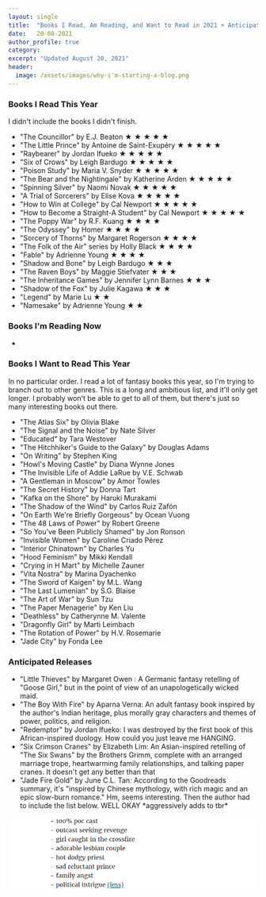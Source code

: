 ```yaml
---
layout: single
title:  "Books I Read, Am Reading, and Want to Read in 2021 + Anticipated Releases"
date:   20-08-2021
author_profile: true
category:
excerpt: "Updated August 20, 2021"
header:
  image: /assets/images/why-i'm-starting-a-blog.png
---
```

<p> </p>

<h3> Books I Read This Year </h3>
<p> I didn't include the books I didn't finish. </p>
<ul>
    <li> "The Councillor" by E.J. Beaton &#9733; &#9733; &#9733; &#9733; &#9733;</li>
    <li> "The Little Prince" by Antoine de Saint-Exupéry &#9733; &#9733; &#9733; &#9733; &#9733;</li>
    <li> "Raybearer" by Jordan Ifueko &#9733; &#9733; &#9733; &#9733; &#9733;</li>
    <li> "Six of Crows" by Leigh Bardugo &#9733; &#9733; &#9733; &#9733; &#9733;</li>
    <li> "Poison Study" by Maria V. Snyder &#9733; &#9733; &#9733; &#9733; &#9733;</li>
    <li> "The Bear and the Nightingale" by Katherine Arden &#9733; &#9733; &#9733; &#9733; &#9733;</li>
    <li> "Spinning Silver" by Naomi Novak &#9733; &#9733; &#9733; &#9733; &#9733;</li>
    <li> "A Trial of Sorcerers" by Elise Kova &#9733; &#9733; &#9733; &#9733; &#9733;</li>
    <li> "How to Win at College" by Cal Newport &#9733; &#9733; &#9733; &#9733; &#9733;</li>
    <li> "How to Become a Straight-A Student" by Cal Newport &#9733; &#9733; &#9733; &#9733; &#9733;</li>
    <li> "The Poppy War" by R.F. Kuang &#9733; &#9733; &#9733; &#9733; </li>
    <li> "The Odyssey" by Homer &#9733; &#9733; &#9733; &#9733;</li>
    <li> "Sorcery of Thorns" by Margaret Rogerson &#9733; &#9733; &#9733; &#9733;</li>
    <li> "The Folk of the Air" series by Holly Black &#9733; &#9733; &#9733; &#9733;</li>
    <li> "Fable" by Adrienne Young &#9733; &#9733; &#9733; &#9733;</li>
    <li> "Shadow and Bone" by Leigh Bardugo &#9733; &#9733; &#9733;</li>
    <li> "The Raven Boys" by Maggie Stiefvater &#9733; &#9733; &#9733;</li>
    <li> "The Inheritance Games" by Jennifer Lynn Barnes &#9733; &#9733; &#9733;</li>
    <li> "Shadow of the Fox" by Julie Kagawa &#9733; &#9733; &#9733;</li>
    <li> "Legend" by Marie Lu &#9733; &#9733;</li>
    <li> "Namesake" by Adrienne Young &#9733; &#9733;</li>
</ul>

<h3> Books I'm Reading Now </h3>
<ul>
    <li> </li>
</ul>

<h3> Books I Want to Read This Year </h3>
<p> In no particular order. I read a lot of fantasy books this year, so I'm trying to branch out to other genres. This is a long and ambitious list, and it'll only get longer. I probably won't be able to get to all of them, but there's just so many interesting books out there.</p>
<ul>
    <li> "The Atlas Six" by Olivia Blake</li>
    <li> "The Signal and the Noise" by Nate Silver</li>
    <li> "Educated" by Tara Westover</li>
    <li> "The Hitchhiker's Guide to the Galaxy" by Douglas Adams </li>
    <li> "On Writing" by Stephen King</li>
    <li> "Howl's Moving Castle" by Diana Wynne Jones</li>
    <li> "The Invisible Life of Addie LaRue by V.E. Schwab</li>
    <li> "A Gentleman in Moscow" by Amor Towles</li>
    <li> "The Secret History" by Donna Tart</li>
    <li> "Kafka on the Shore" by Haruki Murakami</li>
    <li> "The Shadow of the Wind" by Carlos Ruiz Zafón</li>
    <li> "On Earth We're Briefly Gorgeous" by Ocean Vuong </li>
    <li> "The 48 Laws of Power" by Robert Greene </li>
    <li> "So You've Been Publicly Shamed" by Jon Ronson</li>
    <li> "Invisible Women" by Caroline Criado Pérez </li>
    <li> "Interior Chinatown" by Charles Yu</li>
    <li> "Hood Feminism" by Mikki Kendall </li>
    <li> "Crying in H Mart" by Michelle Zauner</li>
    <li> "Vita Nostra" by Marina Dyachenko </li>
    <li> "The Sword of Kaigen" by M.L. Wang</li>
    <li> "The Last Lumenian" by S.G. Blaise </li>
    <li> "The Art of War" by Sun Tzu</li>
    <li> "The Paper Menagerie" by Ken Liu</li>
    <li> "Deathless" by Catherynne M. Valente</li>
    <li> "Dragonfly Girl" by Marti Leimbach</li>
    <li> "The Rotation of Power" by H.V. Rosemarie</li>
    <li> "Jade City" by Fonda Lee</li>
</ul>

<h3> Anticipated Releases </h3>
<ul>
    <li> "Little Thieves" by Margaret Owen : A Germanic fantasy retelling of "Goose Girl," but in the point of view of an unapologetically wicked maid. </li>
    <li> "The Boy With Fire" by Aparna Verna: An adult fantasy book inspired by the author's Indian heritage, plus morally gray characters and themes of power, politics, and religion. </li>
    <li> "Redemptor" by Jordan Ifueko: I was destroyed by the first book of this African-inspired duology. How could you just leave me HANGING.</li>
    <li> "Six Crimson Cranes" by Elizabeth Lim: An Asian-inspired retelling of "The Six Swans" by the Brothers Grimm, complete with an arranged marriage trope, heartwarming family relationships, and talking paper cranes. It doesn't get any better than that</li>
    <li> "Jade Fire Gold" by June C.L. Tan: According to the Goodreads summary, it's "inspired by Chinese mythology, with rich magic and an epic slow-burn romance." Hm, seems interesting. Then the author had to include the list below. WELL OKAY *aggressively adds to tbr*</li>
</ul>
<img src="/assets/images/jfg.png" alt="Jade Fire Gold">